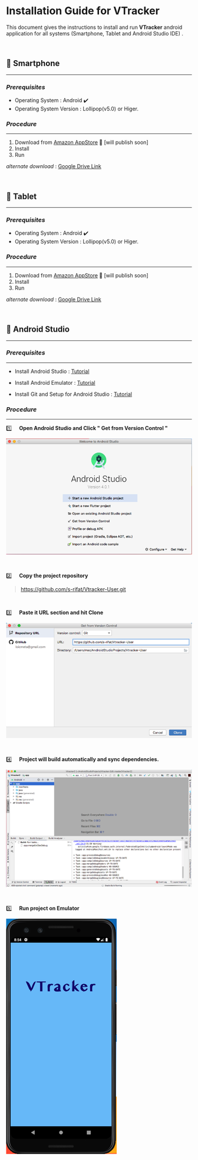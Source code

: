 <!--Heading -->

# Installation Guide for **VTracker**



This document gives the instructions to install and run **VTracker** android application for all systems (Smartphone, Tablet and Android Studio IDE) . 


<br>

:large_blue_circle: Smartphone 
---
---

### *Prerequisites*
* Operating System : Android :heavy_check_mark:
* Operating System Version : Lollipop(v5.0) or Higer. 

### _Procedure_
---
1. Download from [Amazon AppStore](https://www.google.com) :link: [will publish soon]
1. Install
1. Run

_alternate download_ : [Google Drive Link](https://drive.google.com/file/d/1mxz1u5k18uqeq60WQMtYZmzSilwNix7-/view?usp=sharing)

<br>


:large_blue_circle:  Tablet 
---
---

### *Prerequisites*
* Operating System : Android :heavy_check_mark:
* Operating System Version : Lollipop(v5.0) or Higer. 

### _Procedure_
---
1. Download from [Amazon AppStore](https://www.google.com) :link:  [will publish soon]
1. Install
1. Run

_alternate download_ : [Google Drive Link](https://drive.google.com/file/d/1mxz1u5k18uqeq60WQMtYZmzSilwNix7-/view?usp=sharing)

<br>


:large_blue_circle: Android Studio 
---
---

### *Prerequisites*
---
* Install Android Studio : [Tutorial](https://developer.android.com/studio/install)
 
* Install Android Emulator : [Tutorial](https://developer.android.com/studio/run/emulator)
 
* Install Git and Setup for Android Studio : [Tutorial](https://stackoverflow.com/questions/37093723/how-to-add-an-android-studio-project-to-github)
 


### _Procedure_
---

:one: &nbsp; &nbsp; **Open Android Studio and Click " Get from Version Control "**

![Android Studio Welcome Screen](readme_img/a1.png)

<br>


:two: &nbsp; &nbsp; **Copy the project repository** 

> https://github.com/s-rifat/Vtracker-User.git

<br>


:three: &nbsp; &nbsp; **Paste it URL section and hit Clone**


![URL_place](readme_img/a3.1.png)


<br>


:four: &nbsp; &nbsp; **Project will build automatically and sync dependencies.**


![a4](readme_img/a4.png)

<br>


:five: &nbsp; &nbsp; **Run project on Emulator**

![emulator](readme_img/a5.png)

<br><br>



